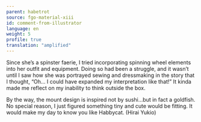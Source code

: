 ```yaml
---
parent: habetrot
source: fgo-material-xiii
id: comment-from-illustrator
language: en
weight: 5
profile: true
translation: "amplified"
---
```


Since she’s a spinster faerie, I tried incorporating spinning wheel elements into her outfit and equipment. Doing so had been a struggle, and it wasn’t until I saw how she was portrayed sewing and dressmaking in the story that I thought, “Oh… I could have expanded my interpretation like that!” It kinda made me reflect on my inability to think outside the box.

By the way, the mount design is inspired not by sushi…but in fact a goldfish. No special reason, I just figured something tiny and cute would be fitting. It would make my day to know you like Habbycat. (Hirai Yukio)
